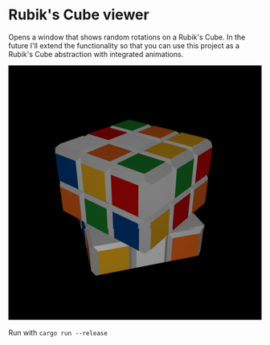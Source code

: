# Rubik's Cube viewer

Opens a window that shows random rotations on a Rubik's Cube. 
In the future I'll extend the functionality so that you can use this project as a Rubik's Cube abstraction with integrated animations.

![img.png](res/img.png)

Run with `cargo run --release`
